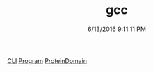 ﻿---
title: gcc
date: 6/13/2016 9:11:11 PM
---

[CLI](T-gcc.CLI.html)
[Program](T-gcc.Program.html)
[ProteinDomain](T-gcc.ProteinDomain.html)
